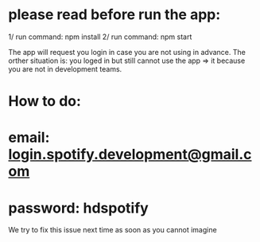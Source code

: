 # please read before run the app:

1/ run command: npm install
2/ run command: npm start

The app will request you login in case you are not using in advance. The orther situation is: you loged in but still cannot use the app => it because you are not in development teams.

# How to do:

# email: login.spotify.development@gmail.com

# password: hdspotify

We try to fix this issue next time as soon as you cannot imagine
